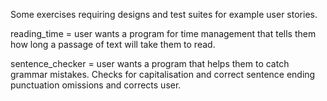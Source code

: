 Some exercises requiring designs and test suites for example user stories.

reading_time = user wants a program for time management that tells them 
how long a passage of text will take them to read.

sentence_checker = user wants a program that helps them to catch grammar
mistakes. Checks for capitalisation and correct sentence ending punctuation
omissions and corrects user.
